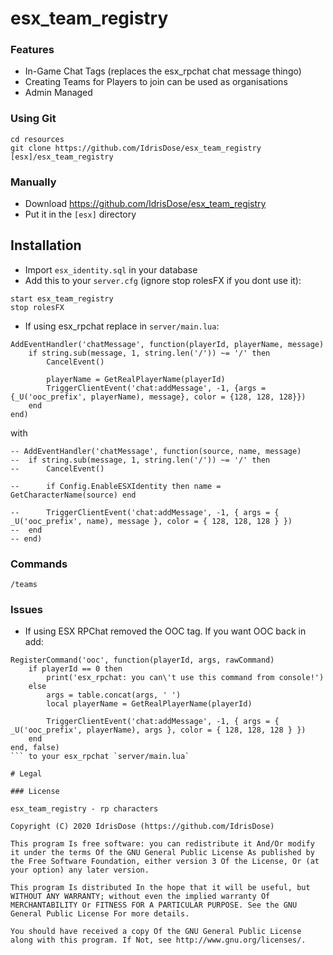 # esx_team_registry

### Features

- In-Game Chat Tags (replaces the esx_rpchat chat message thingo)
- Creating Teams for Players to join can be used as organisations
- Admin Managed

### Using Git

```
cd resources
git clone https://github.com/IdrisDose/esx_team_registry [esx]/esx_team_registry
```

### Manually

- Download https://github.com/IdrisDose/esx_team_registry
- Put it in the `[esx]` directory

## Installation

- Import `esx_identity.sql` in your database
- Add this to your `server.cfg` (ignore stop rolesFX if you dont use it):

```
start esx_team_registry
stop rolesFX
```

- If using esx_rpchat replace in `server/main.lua`:

```
AddEventHandler('chatMessage', function(playerId, playerName, message)
	if string.sub(message, 1, string.len('/')) ~= '/' then
		CancelEvent()

		playerName = GetRealPlayerName(playerId)
		TriggerClientEvent('chat:addMessage', -1, {args = {_U('ooc_prefix', playerName), message}, color = {128, 128, 128}})
	end
end)
```

with

```
-- AddEventHandler('chatMessage', function(source, name, message)
-- 	if string.sub(message, 1, string.len('/')) ~= '/' then
-- 		CancelEvent()

-- 		if Config.EnableESXIdentity then name = GetCharacterName(source) end

-- 		TriggerClientEvent('chat:addMessage', -1, { args = { _U('ooc_prefix', name), message }, color = { 128, 128, 128 } })
-- 	end
-- end)
```

### Commands

```
/teams
```

### Issues

- If using ESX RPChat removed the OOC tag. If you want OOC back in add:

````
RegisterCommand('ooc', function(playerId, args, rawCommand)
	if playerId == 0 then
		print('esx_rpchat: you can\'t use this command from console!')
	else
		args = table.concat(args, ' ')
		local playerName = GetRealPlayerName(playerId)

		TriggerClientEvent('chat:addMessage', -1, { args = { _U('ooc_prefix', playerName), args }, color = { 128, 128, 128 } })
	end
end, false)
``` to your esx_rpchat `server/main.lua`

# Legal

### License

esx_team_registry - rp characters

Copyright (C) 2020 IdrisDose (https://github.com/IdrisDose)

This program Is free software: you can redistribute it And/Or modify it under the terms Of the GNU General Public License As published by the Free Software Foundation, either version 3 Of the License, Or (at your option) any later version.

This program Is distributed In the hope that it will be useful, but WITHOUT ANY WARRANTY; without even the implied warranty Of MERCHANTABILITY Or FITNESS FOR A PARTICULAR PURPOSE. See the GNU General Public License For more details.

You should have received a copy Of the GNU General Public License along with this program. If Not, see http://www.gnu.org/licenses/.
````
